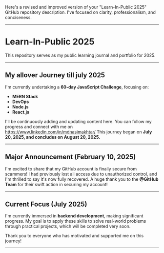 Here's a revised and improved version of your "Learn-In-Public 2025" GitHub repository description. I've focused on clarity, professionalism, and conciseness.

---

# Learn-In-Public 2025

This repository serves as my public learning journal and portfolio for 2025.

---

## My allover  Journey till july 2025

I'm currently undertaking a **60-day JavaScript Challenge**, focusing on:
* **MERN Stack**
* **DevOps**
* **Node.js**
* **React.js**

I'll be continuously adding and updating content here. You can follow my progress and connect with me on https://www.linkedin.com/in/mdnasimakhtar/ This journey began on **July 20, 2025, and concludes on August 20, 2025.**

---

## Major Announcement (February 10, 2025)

I'm excited to share that my GitHub account is finally secure from scammers! I had previously lost all access due to unauthorized control, and I'm thrilled to say it's now fully recovered. A huge thank you to the **@GitHub Team** for their swift action in securing my account!

---

## Current Focus (July 2025)

I'm currently immersed in **backend development**, making significant progress. My goal is to apply these skills to solve real-world problems through practical projects, which will be completed very soon.

Thank you to everyone who has motivated and supported me on this journey!

---
